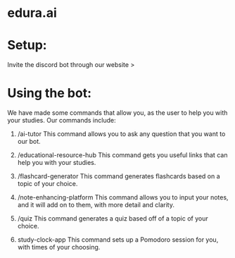# edura.ai

# Setup:

Invite the discord bot through our website > 













# Using the bot:

We have made some commands that allow you, as the user to help you with your studies. Our commands include:

1. /ai-tutor
This command allows you to ask any question that you want to our bot. 

2. /educational-resource-hub
This command gets you useful links that can help you with your studies.

3. /flashcard-generator
This command generates flashcards based on a topic of your choice.

4. /note-enhancing-platform
This command allows you to input your notes, and it will add on to them, with more detail and clarity.

5. /quiz
This command generates a quiz based off of a topic of your choice.

6. study-clock-app
This command sets up a Pomodoro session for you, with times of your choosing.

